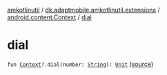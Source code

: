 [amkotlinutil](../../index.md) / [dk.adaptmobile.amkotlinutil.extensions](../index.md) / [android.content.Context](index.md) / [dial](./dial.md)

# dial

`fun `[`Context`](https://developer.android.com/reference/android/content/Context.html)`?.dial(number: `[`String`](https://kotlinlang.org/api/latest/jvm/stdlib/kotlin/-string/index.html)`): `[`Unit`](https://kotlinlang.org/api/latest/jvm/stdlib/kotlin/-unit/index.html) [(source)](https://github.com/adaptmobile-organization/amkotlinutil/tree/master/amkotlinutil/src/main/java/dk/adaptmobile/amkotlinutil/extensions/ContextExtensions.kt#L137)